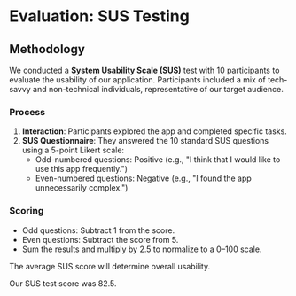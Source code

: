 # Evaluation: SUS Testing

## Methodology

We conducted a **System Usability Scale (SUS)** test with 10 participants to evaluate the usability of our application. Participants included a mix of tech-savvy and non-technical individuals, representative of our target audience.

### Process
1. **Interaction**: Participants explored the app and completed specific tasks.
2. **SUS Questionnaire**: They answered the 10 standard SUS questions using a 5-point Likert scale:
   - Odd-numbered questions: Positive (e.g., "I think that I would like to use this app frequently.")
   - Even-numbered questions: Negative (e.g., "I found the app unnecessarily complex.")

### Scoring
- Odd questions: Subtract 1 from the score.
- Even questions: Subtract the score from 5.
- Sum the results and multiply by 2.5 to normalize to a 0–100 scale.

The average SUS score will determine overall usability.

Our SUS test score was 82.5. 


